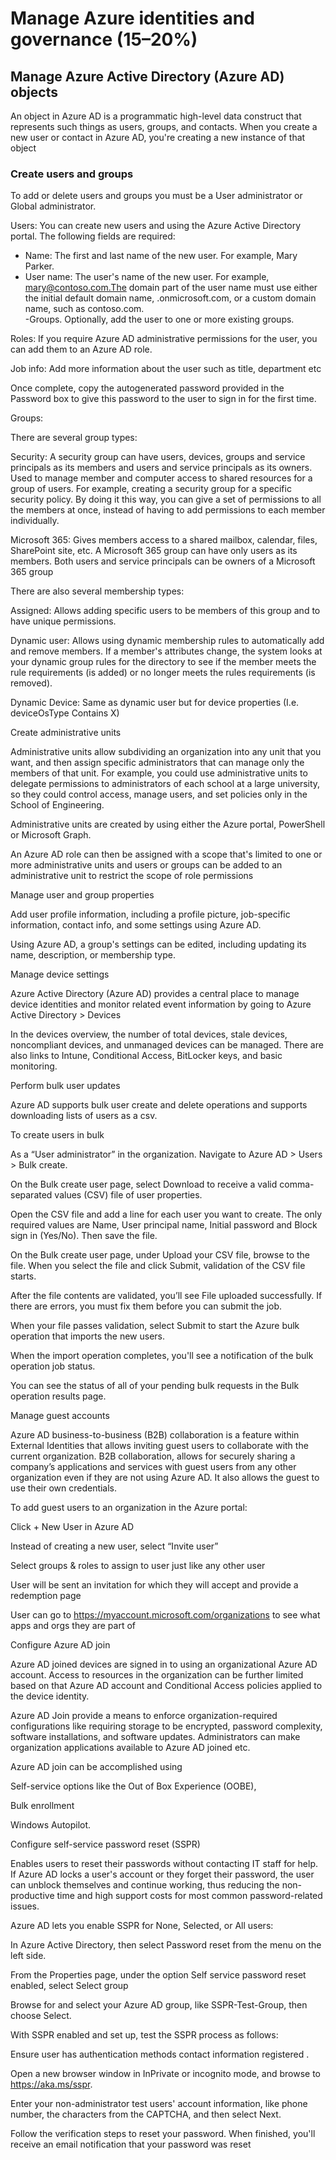 # Manage Azure identities and governance (15–20%)  

## Manage Azure Active Directory (Azure AD) objects  
An object in Azure AD is a programmatic high-level data construct that represents such things as users, groups, and contacts. When you create a new user or contact in Azure AD, you're creating a new instance of that object 

### Create users and groups  
To add or delete users and groups you must be a User administrator or Global administrator. 

Users: 
You can create new users and using the Azure Active Directory portal. The following fields are required: 
- Name: The first and last name of the new user. For example, Mary Parker. 
- User name: The user's name of the new user. For example, mary@contoso.com.The domain part of the user name must use either the initial default domain name, <yourdomainname>.onmicrosoft.com, or a custom domain name, such as contoso.com.  
-Groups. Optionally, add the user to one or more existing groups.  

Roles: If you require Azure AD administrative permissions for the user, you can add them to an Azure AD role. 

Job info: Add more information about the user such as title, department etc 

 

Once complete, copy the autogenerated password provided in the Password box to give this password to the user to sign in for the first time. 

Groups: 

There are several group types: 

Security: A security group can have users, devices, groups and service principals as its members and users and service principals as its owners. Used to manage member and computer access to shared resources for a group of users. For example, creating a security group for a specific security policy. By doing it this way, you can give a set of permissions to all the members at once, instead of having to add permissions to each member individually.  

Microsoft 365: Gives members access to a shared mailbox, calendar, files, SharePoint site, etc. A Microsoft 365 group can have only users as its members. Both users and service principals can be owners of a Microsoft 365 group 

 

There are also several membership types: 

Assigned: Allows adding specific users to be members of this group and to have unique permissions. 

Dynamic user: Allows using dynamic membership rules to automatically add and remove members. If a member's attributes change, the system looks at your dynamic group rules for the directory to see if the member meets the rule requirements (is added) or no longer meets the rules requirements (is removed). 

Dynamic Device: Same as dynamic user but for device properties (I.e. deviceOsType Contains X)  

 

Create administrative units 

Administrative units allow subdividing an organization into any unit that you want, and then assign specific administrators that can manage only the members of that unit. For example, you could use administrative units to delegate permissions to administrators of each school at a large university, so they could control access, manage users, and set policies only in the School of Engineering. 

 

Administrative units are created by using either the Azure portal, PowerShell or Microsoft Graph. 

An Azure AD role can then be assigned with a scope that's limited to one or more administrative units and users or groups can be added to an administrative unit to restrict the scope of role permissions 

 

Manage user and group properties 

Add user profile information, including a profile picture, job-specific information, contact info, and some settings using Azure AD. 

Using Azure AD, a group's settings can be edited, including updating its name, description, or membership type. 

 

Manage device settings 

 Azure Active Directory (Azure AD) provides a central place to manage device identities and monitor related event information by going to Azure Active Directory > Devices 

 

In the devices overview, the number of total devices, stale devices, noncompliant devices, and unmanaged devices can be managed. There are also links to Intune, Conditional Access, BitLocker keys, and basic monitoring. 

 

Perform bulk user updates  

Azure AD supports bulk user create and delete operations and supports downloading lists of users as a csv. 

 

To create users in bulk 

As a “User administrator” in the organization. Navigate to Azure AD >  Users > Bulk create. 

On the Bulk create user page, select Download to receive a valid comma-separated values (CSV) file of user properties. 

 

Open the CSV file and add a line for each user you want to create. The only required values are Name, User principal name, Initial password and Block sign in (Yes/No). Then save the file. 

 

On the Bulk create user page, under Upload your CSV file, browse to the file. When you select the file and click Submit, validation of the CSV file starts. 

After the file contents are validated, you’ll see File uploaded successfully. If there are errors, you must fix them before you can submit the job. 

When your file passes validation, select Submit to start the Azure bulk operation that imports the new users. 

When the import operation completes, you'll see a notification of the bulk operation job status. 

You can see the status of all of your pending bulk requests in the Bulk operation results page. 

 

Manage guest accounts  

Azure AD business-to-business (B2B) collaboration is a feature within External Identities that allows inviting guest users to collaborate with the current organization. B2B collaboration, allows for securely sharing a company’s applications and services with guest users from any other organization even if they are not using Azure AD. It also allows the guest to use their own credentials. 

 

To add guest users to an organization in the Azure portal: 

Click + New User in Azure AD 

Instead of creating a new user, select “Invite user” 

Select groups & roles to assign to user just like any other user 

User will be sent an invitation for which they will accept and provide a redemption page 

 

User can go to https://myaccount.microsoft.com/organizations to see what apps and orgs they are part of 

 

Configure Azure AD join  

Azure AD joined devices are signed in to using an organizational Azure AD account. Access to resources in the organization can be further limited based on that Azure AD account and Conditional Access policies applied to the device identity. 

Azure AD Join provide a means to enforce organization-required configurations like requiring storage to be encrypted, password complexity, software installations, and software updates. Administrators can make organization applications available to Azure AD joined etc. 

Azure AD join can be accomplished using  

Self-service options like the Out of Box Experience (OOBE),  

Bulk enrollment 

Windows Autopilot. 

 

Configure self-service password reset (SSPR) 

Enables users to reset their passwords without contacting IT staff for help. If Azure AD locks a user's account or they forget their password, the user can unblock themselves and continue working, thus reducing the non-productive time and high support costs for most common password-related issues. 

Azure AD lets you enable SSPR for None, Selected, or All users: 

In Azure Active Directory, then select Password reset from the menu on the left side. 

From the Properties page, under the option Self service password reset enabled, select Select group 

Browse for and select your Azure AD group, like SSPR-Test-Group, then choose Select. 

 

With SSPR enabled and set up, test the SSPR process as follows: 

Ensure user has authentication methods contact information registered . 

Open a new browser window in InPrivate or incognito mode, and browse to https://aka.ms/sspr. 

Enter your non-administrator test users' account information, like phone number, the characters from the CAPTCHA, and then select Next. 

Follow the verification steps to reset your password. When finished, you'll receive an email notification that your password was reset 

 